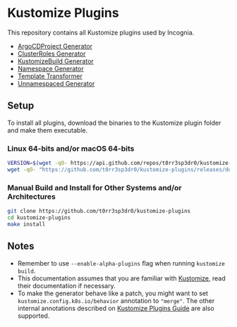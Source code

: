 # Kustomize Plugins

This repository contains all Kustomize plugins used by Incognia.

- [ArgoCDProject Generator](./argocdproject/README.md)
- [ClusterRoles Generator](./clusterroles/README.md)
- [KustomizeBuild Generator](./kustomizebuild/README.md)
- [Namespace Generator](./namespace/README.md)
- [Template Transformer](./template/README.md)
- [Unnamespaced Generator](./unnamespaced/README.md)

## Setup

To install all plugins, download the binaries to the Kustomize plugin folder and make them executable.

### Linux 64-bits and/or macOS 64-bits

```bash
VERSION=$(wget -qO- https://api.github.com/repos/t0rr3sp3dr0/kustomize-plugins/releases/latest | jq -r '.tag_name')
wget -qO- "https://github.com/t0rr3sp3dr0/kustomize-plugins/releases/download/${VERSION}/install.sh" | sh
```

### Manual Build and Install for Other Systems and/or Architectures

```bash
git clone https://github.com/t0rr3sp3dr0/kustomize-plugins
cd kustomize-plugins
make install
```

## Notes

- Remember to use `--enable-alpha-plugins` flag when running `kustomize build`.
- This documentation assumes that you are familiar with [Kustomize](https://github.com/kubernetes-sigs/kustomize), read their documentation if necessary.
- To make the generator behave like a patch, you might want to set `kustomize.config.k8s.io/behavior` annotation to `"merge"`. The other internal annotations described on [Kustomize Plugins Guide](https://kubernetes-sigs.github.io/kustomize/guides/plugins/#generator-options) are also supported.
